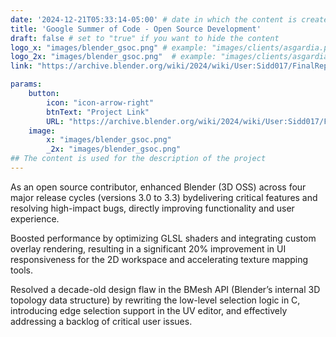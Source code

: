 ```yaml
---
date: '2024-12-21T05:33:14-05:00' # date in which the content is created - defaults to "today"
title: 'Google Summer of Code - Open Source Development'
draft: false # set to "true" if you want to hide the content 
logo_x: "images/blender_gsoc.png" # example: "images/clients/asgardia.png"
logo_2x: "images/blender_gsoc.png"  # example: "images/clients/asgardia@2x.png"
link: "https://archive.blender.org/wiki/2024/wiki/User:Sidd017/FinalReport.html" # optional URL to link the logo to

params:
    button:
        icon: "icon-arrow-right"
        btnText: "Project Link"
        URL: "https://archive.blender.org/wiki/2024/wiki/User:Sidd017/FinalReport.html"
    image:  
        x: "images/blender_gsoc.png"
        _2x: "images/blender_gsoc.png"
## The content is used for the description of the project
---
```

As an open source contributor, enhanced Blender (3D OSS) across four major release cycles (versions 3.0 to 3.3) bydelivering critical features and resolving high-impact bugs, directly improving functionality and user experience.

Boosted performance by optimizing GLSL shaders and integrating custom overlay rendering, resulting in a significant 20% improvement in UI responsiveness for the 2D workspace and accelerating texture mapping tools.

Resolved a decade-old design flaw in the BMesh API (Blender’s internal 3D topology data structure) by
rewriting the low-level selection logic in C, introducing edge selection support in the UV editor, and effectively addressing a backlog of critical user issues.
